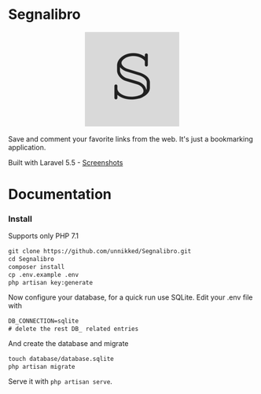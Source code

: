 # Segnalibro

<p align="center"><img src="public/apple-icon.png"/></p>

Save and comment your favorite links from the web. It's just a bookmarking application.

Built with Laravel 5.5 - [Screenshots](https://imgur.com/a/G2fO5)

# Documentation

### Install

Supports only PHP 7.1

```
git clone https://github.com/unnikked/Segnalibro.git
cd Segnalibro
composer install
cp .env.example .env
php artisan key:generate
```

Now configure your database, for a quick run use SQLite. Edit your .env file with

```
DB_CONNECTION=sqlite
# delete the rest DB_ related entries
```

And create the database and migrate

```
touch database/database.sqlite
php artisan migrate
```

Serve it with `php artisan serve`.
